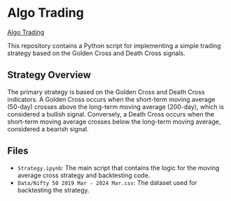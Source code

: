 # Algo Trading

[Algo Trading](https://cib.bnpparibas/app/uploads/sites/2/cache/2023/06/cib-img-fx-algo-trading/328150470.jpg)

This repository contains a Python script for implementing a simple trading strategy based on the Golden Cross and Death Cross signals. 

## Strategy Overview

The primary strategy is based on the Golden Cross and Death Cross indicators. A Golden Cross occurs when the short-term moving average (50-day) crosses above the long-term moving average (200-day), which is considered a bullish signal. Conversely, a Death Cross occurs when the short-term moving average crosses below the long-term moving average, considered a bearish signal.

## Files

- `Strategy.ipynb`: The main script that contains the logic for the moving average cross strategy and backtesting code.
- `Data/Nifty 50 2019 Mar - 2024 Mar.csv`: The dataset used for backtesting the strategy.

